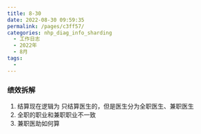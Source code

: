 ```yaml
---
title: 8-30
date: 2022-08-30 09:59:35
permalink: /pages/c3ff57/
categories: nhp_diag_info_sharding
  - 工作日志
  - 2022年
  - 8月
tags:
  - 
---
```

### 绩效拆解
1. 结算现在逻辑为 只结算医生的，但是医生分为全职医生、兼职医生
2. 全职的职业和兼职职业不一致
3. 兼职医助如何算























